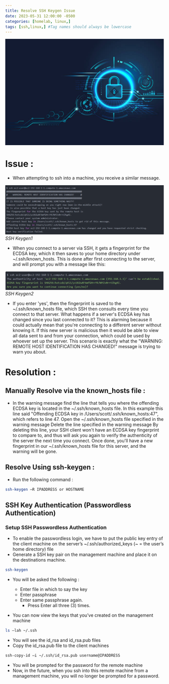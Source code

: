 ```yaml
---
title: Resolve SSH Keygen Issue
date: 2023-05-31 12:00:00 -0500
categories: [homelab, linux,]
tags: [ssh,linux,] #Tag names should always be lowercase
---
```


<!--This is an HTML comment in markdown. Similar to # in bash -->

<!--Titles can be in H1-H6, whichever format you choose, put that many #'s in front of the title -->

![Generic Lock](/assets/img/posts/generic-lock.jpg)

# Issue : 

- When attempting to ssh into a machine, you receive a similar message.

![SSH Keygen1](/assets/img/posts/ssh-keygen1.jpg)
_SSH Keygen1_

- When you connect to a server via SSH, it gets a fingerprint for the ECDSA key, which it then saves to your home directory under ~/.ssh/known_hosts. This is done after first connecting to the server, and will prompt you with a message like this: 

![SSH Keygen2](/assets/img/posts/ssh-keygen2.jpg)
_SSH Keygen2_


- If you enter 'yes', then the fingerprint is saved to the ~/.ssh/known_hosts file, which SSH then consults every time you connect to that server.
What happens if a server's ECDSA key has changed since you last connected to it? This is alarming because it could actually mean that you're connecting to a different server without knowing it. If this new server is malicious then it would be able to view all data sent to and from your connection, which could be used by whoever set up the server. This scenario is exactly what the "WARNING: REMOTE HOST IDENTIFICATION HAS CHANGED!" message is trying to warn you about.


# Resolution : 

## Manually Resolve via the known_hosts file :
- In the warning message find the line that tells you where the offending ECDSA key is located in the ~/.ssh/known_hosts file. In this example this line said "Offending ECDSA key in /Users/scott/.ssh/known_hosts:47", which refers to line 47.
Open the ~/.ssh/known_hosts file specified in the warning message
Delete the line specified in the warning message
By deleting this line, your SSH client won't have an ECDSA key fingerprint to compare to, and thus will ask you again to verify the authenticity of the server the next time you connect. Once done, you'll have a new fingerprint in our ~/.ssh/known_hosts file for this server, and the warning will be gone.

## Resolve Using ssh-keygen :
- Run the following command :

```bash
ssh-keygen –R IPADDRESS or HOSTNAME
```


## SSH Key Authentication (Passwordless Authentication)
### Setup SSH Passwordless Authentication
- To enable the passwordless login, we have to put the public key entry of the client machine on the server’s ~/.ssh/authorized_keys (~ = the user’s home directory) file
- Generate a SSH key pair on the management machine and place it on the destinations machine.
```bash
ssh-keygen
```


- You will be asked the following : 
  - Enter file in which to say the key
  - Enter passphrase
  - Enter same passphrase again.
    -  Press Enter all three (3) times.
    
- You can now view the keys that you’ve created on the management machine
```bash
ls –lah ~/.ssh
```

- You will see the id_rsa and id_rsa.pub files
- Copy the id_rsa.pub file to the client machines
```bash
ssh-copy-id –i ~/.ssh/id_rsa.pub username@IPADDRESS
```

- You will be prompted for the password for the remote machine
- Now, in the future, when you ssh into this remote machine from a management machine, you will no longer be prompted for a password.







